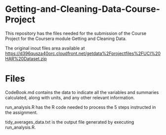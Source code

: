 # Getting-and-Cleaning-Data-Course-Project
This repository has the files needed for the submission of the  Course Project for the Coursera module Getting and Cleaning Data.

The original inout files area available at https://d396qusza40orc.cloudfront.net/getdata%2Fprojectfiles%2FUCI%20HAR%20Dataset.zip

# Files

CodeBook.md contains the data to indicate all the variables and summaries calculated, along with units, and any other relevant information.

run_analysis.R has the R code needed to process the 5 steps instructed in the assignment.

tidy_averages_data.txt is the output file generated by executing run_analysis.R. 
